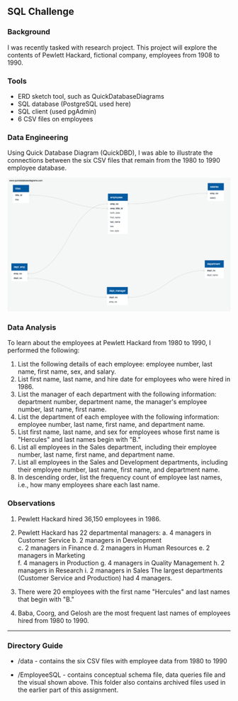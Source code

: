 ## SQL Challenge

### Background 
I was recently tasked with research project. This project will explore the contents of Pewlett Hackard, fictional company, employees from 1908 to 1990. 

### Tools 
- ERD sketch tool, such as QuickDatabaseDiagrams
- SQL database (PostgreSQL used here)
- SQL client (used pgAdmin)
- 6 CSV files on employees

### Data Engineering
Using Quick Database Diagram (QuickDBD), I was able to illustrate the connections between the six CSV files that remain from the 1980 to 1990 employee database. 

![Data ERD](./EmployeeSQL/ERD.png)

### Data Analysis 
To learn about the employees at Pewlett Hackard from 1980 to 1990, I performed the following: 

1. List the following details of each employee: employee number, last name, first name, sex, and salary.
2. List first name, last name, and hire date for employees who were hired in 1986.
3. List the manager of each department with the following information: department number, department name, the manager's employee number, last name, first name.
4. List the department of each employee with the following information: employee number, last name, first name, and department name.
5. List first name, last name, and sex for employees whose first name is "Hercules" and last names begin with "B."
6. List all employees in the Sales department, including their employee number, last name, first name, and department name.
7. List all employees in the Sales and Development departments, including their employee number, last name, first name, and department name.
8. In descending order, list the frequency count of employee last names, i.e., how many employees share each last name.

### Observations 

1. Pewlett Hackard hired 36,150 employees in 1986. 

2. Pewlett Hackard has 22 departmental managers: 
    a. 4 managers in Customer Service 
    b. 2 managers in Development   
    c. 2 managers in Finance
    d. 2 managers in Human Resources
    e. 2 managers in Marketing  
    f. 4 managers in Production
    g. 4 managers in Quality Management
    h. 2 managers in Research
    i. 2 managers in Sales 
The largest departments (Customer Service and Production) had 4 managers.

3. There were 20 employees with the first name "Hercules" and last names that begin with "B." 

4. Baba, Coorg, and Gelosh are the most frequent last names of employees hired from 1980 to 1990.

------------------------------------------------------------
### Directory Guide 
- /data - contains the six CSV files with employee data from 1980 to 1990

- /EmployeeSQL - contains conceptual schema file, data queries file and the visual shown above. This folder also contains archived files used in the earlier part of this assignment.  